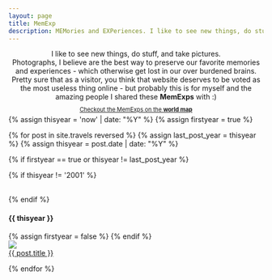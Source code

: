 ```yaml
---
layout: page
title: MemExp
description: MEMories and EXPeriences. I like to see new things, do stuff, and take pictures.
---
```


<center>
I like to see new things, do stuff, and take pictures.<br>Photographs, I believe are the best way to preserve our favorite memories and experiences - which otherwise get lost in our over burdened brains.<br>Pretty sure that as a visitor, you think that website deserves to be voted as the most useless thing online - but probably this is for myself and the amazing people I shared these <strong>MemExps</strong> with :) 
<br>
<a href="{{site.baseurl}}/map" style="font-size: 0.8em; position: relative; top: 10px">Checkout the MemExps on the <strong>world map</strong></a>
</center> 

{% assign thisyear = 'now' | date: "%Y" %}
{% assign firstyear = true %}

{% for post in site.travels reversed %}
  {% assign last_post_year = thisyear %}
  {% assign thisyear = post.date | date: "%Y" %}

  {% if firstyear == true or thisyear != last_post_year %}

  {% if thisyear != '2001' %}
  <div class="clear">&nbsp;</div>
  {% endif %}

  <h4 class="years">{{ thisyear }}</h4>
  {% assign firstyear = false %}
{% endif %}

  <div class="blogthumb">
    <a href="{{site.baseurl}}{{post.url}}"><img src="{{site.baseurl}}{{ post.image }}"></a>
    <div class="blogthumb-link"><a href="{{site.baseurl}}{{post.url}}">{{ post.title }}</a></div>
  </div>
    
{% endfor %}

<div class="clear">&nbsp;</div>